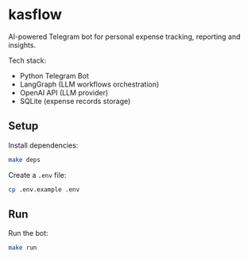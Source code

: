 # kasflow
AI-powered Telegram bot for personal expense tracking, reporting and insights.

Tech stack:
- Python Telegram Bot
- LangGraph (LLM workflows orchestration)
- OpenAI API (LLM provider)
- SQLite (expense records storage)

## Setup

Install dependencies:
```bash
make deps
```

Create a `.env` file:
```bash
cp .env.example .env
```


## Run

Run the bot:
```bash
make run
```